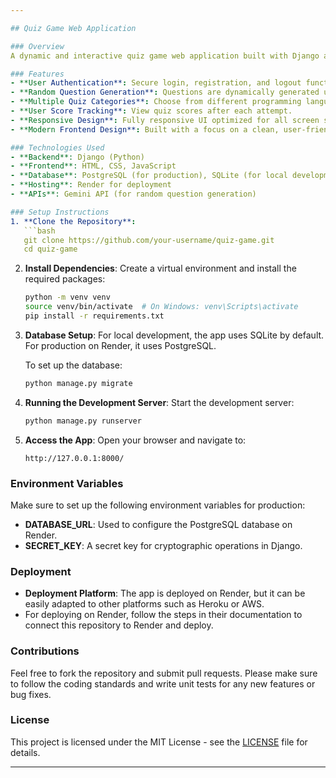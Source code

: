 ```yaml
---

## Quiz Game Web Application

### Overview
A dynamic and interactive quiz game web application built with Django and front-end technologies like HTML, CSS, and JavaScript. The app allows users to test their knowledge on various programming languages and topics, including Basics, OOP, Data Structures, and Advanced concepts. Users can register, log in, and participate in quizzes. The app integrates with an AI API to generate random programming questions, making each quiz experience unique.

### Features
- **User Authentication**: Secure login, registration, and logout functionality.
- **Random Question Generation**: Questions are dynamically generated using an AI-powered API.
- **Multiple Quiz Categories**: Choose from different programming languages and topics such as Basics, OOP, and Data Structures.
- **User Score Tracking**: View quiz scores after each attempt.
- **Responsive Design**: Fully responsive UI optimized for all screen sizes.
- **Modern Frontend Design**: Built with a focus on a clean, user-friendly interface.

### Technologies Used
- **Backend**: Django (Python)
- **Frontend**: HTML, CSS, JavaScript
- **Database**: PostgreSQL (for production), SQLite (for local development)
- **Hosting**: Render for deployment
- **APIs**: Gemini API (for random question generation)

### Setup Instructions
1. **Clone the Repository**:
   ```bash
   git clone https://github.com/your-username/quiz-game.git
   cd quiz-game
   ```

2. **Install Dependencies**:
   Create a virtual environment and install the required packages:
   ```bash
   python -m venv venv
   source venv/bin/activate  # On Windows: venv\Scripts\activate
   pip install -r requirements.txt
   ```

3. **Database Setup**:
   For local development, the app uses SQLite by default. For production on Render, it uses PostgreSQL.

   To set up the database:
   ```bash
   python manage.py migrate
   ```

4. **Running the Development Server**:
   Start the development server:
   ```bash
   python manage.py runserver
   ```

5. **Access the App**:
   Open your browser and navigate to:
   ```
   http://127.0.0.1:8000/
   ```

### Environment Variables
Make sure to set up the following environment variables for production:
- **DATABASE_URL**: Used to configure the PostgreSQL database on Render.
- **SECRET_KEY**: A secret key for cryptographic operations in Django.

### Deployment
- **Deployment Platform**: The app is deployed on Render, but it can be easily adapted to other platforms such as Heroku or AWS.
- For deploying on Render, follow the steps in their documentation to connect this repository to Render and deploy.

### Contributions
Feel free to fork the repository and submit pull requests. Please make sure to follow the coding standards and write unit tests for any new features or bug fixes.

### License
This project is licensed under the MIT License - see the [LICENSE](LICENSE) file for details.

---
```

